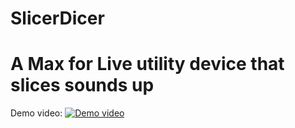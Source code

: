 # SlicerDicer
 # A Max for Live utility device that slices sounds up
 
 Demo video: [![Demo video](https://img.youtube.com/vi/OPqWLv4ixFQ/default.jpg)](https://youtu.be/OPqWLv4ixFQ)
